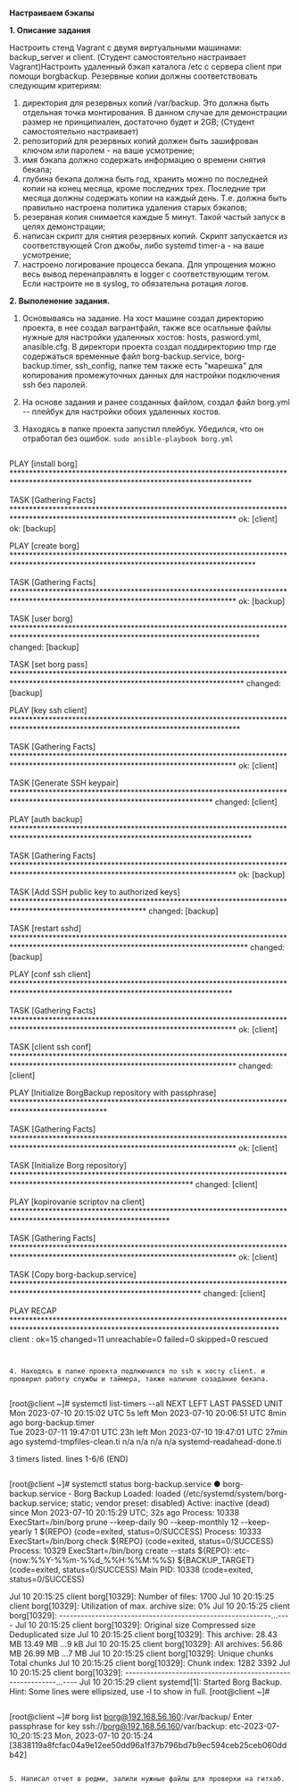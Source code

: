 **Настраиваем бэкапы**

**1. Описание задания**  

Настроить стенд Vagrant с двумя виртуальными машинами: backup_server и client. (Студент самостоятельно настраивает Vagrant)Настроить удаленный бэкап каталога /etc c сервера client при помощи borgbackup. Резервные копии должны соответствовать следующим критериям:
1. директория для резервных копий /var/backup. Это должна быть отдельная точка монтирования. В данном случае для демонстрации размер не принципиален, достаточно будет и 2GB; (Студент самостоятельно настраивает)
2. репозиторий для резервных копий должен быть зашифрован ключом или паролем - на ваше усмотрение;
3. имя бэкапа должно содержать информацию о времени снятия бекапа;
4. глубина бекапа должна быть год, хранить можно по последней копии на конец месяца, кроме последних трех. Последние три месяца должны содержать копии на каждый день. Т.е. должна быть правильно настроена политика удаления старых бэкапов;
5. резервная копия снимается каждые 5 минут. Такой частый запуск в целях демонстрации;
6. написан скрипт для снятия резервных копий. Скрипт запускается из соответствующей Cron джобы, либо systemd timer-а - на ваше усмотрение;
7. настроено логирование процесса бекапа. Для упрощения можно весь вывод перенаправлять в logger с соответствующим тегом. Если настроите не в syslog, то обязательна ротация логов.

 **2. Выполенение задания.**
1. Основываясь на задание. На хост машине создал директорию проекта, в нее создал вагрантфайл, также все осатльные файлы нужные для настройки удаленных хостов: hosts, pasword.yml, anasible.cfg. В директори проекта создал поддиректорию tmp где содержаться временные файл borg-backup.service, borg-backup.timer, ssh_config, папке тем также есть "марешка" для копирования промежуточных данных для настройки подключения ssh без паролей. 
2. На основе задания и ранее созданных файлом, создал файл borg.yml -- плейбук для настройки обоих удаленных хостов.
3. Находясь в папке проекта запустил плейбук. Убедился, что он отработал без ошибок.
   `sudo ansible-playbook borg.yml`
   
   ```
PLAY [install borg] *************************************************************************************************************************************

TASK [Gathering Facts] *********************************************************************************************************************************
ok: [client]
ok: [backup]

PLAY [create borg] **************************************************************************************************************************************

TASK [Gathering Facts] *********************************************************************************************************************************
ok: [backup]

TASK [user borg] ***************************************************************************************************************************************
changed: [backup]

TASK [set borg pass] ***********************************************************************************************************************************
changed: [backup]

PLAY [key ssh client] **********************************************************************************************************************************

TASK [Gathering Facts] *********************************************************************************************************************************
ok: [client]

TASK [Generate SSH keypair] ***************************************************************************************************************************
changed: [client]

PLAY [auth backup] *************************************************************************************************************************************

TASK [Gathering Facts] *********************************************************************************************************************************
ok: [backup]

TASK [Add SSH public key to authorized keys] **********************************************************************************************************
changed: [backup]

TASK [restart sshd] ************************************************************************************************************************************
changed: [backup]

PLAY [conf ssh client] ********************************************************************************************************************************

TASK [Gathering Facts] *********************************************************************************************************************************
ok: [client]

TASK [client ssh conf] *********************************************************************************************************************************
changed: [client]

PLAY [Initialize BorgBackup repository with passphrase] ************************************************************************************************

TASK [Gathering Facts] *********************************************************************************************************************************
ok: [client]

TASK [Initialize Borg repository] **********************************************************************************************************************
changed: [client]

PLAY [kopirovanie scriptov na client] ****************************************************************************************************************

TASK [Gathering Facts] *********************************************************************************************************************************
ok: [client]

TASK [Copy borg-backup.service] ************************************************************************************************************************
changed: [client]

PLAY RECAP ********************************************************************************************************************************************
client                     : ok=15   changed=11   unreachable=0    failed=0    skipped=0    rescued
```


4. Находясь в папке проекта подлкючился по ssh к хосту client. и проверил работу службы и таймера, также наличие созадание бекапа.


```
[root@client ~]# systemctl list-timers --all
NEXT                         LEFT     LAST                         PASSED    UNIT                     
Mon 2023-07-10 20:15:02 UTC  5s left  Mon 2023-07-10 20:06:51 UTC  8min ago  borg-backup.timer        
Tue 2023-07-11 19:47:01 UTC  23h left Mon 2023-07-10 19:47:01 UTC  27min ago systemd-tmpfiles-clean.ti
n/a                          n/a      n/a                          n/a       systemd-readahead-done.ti

3 timers listed.
lines 1-6/6 (END)
```

```
[root@client ~]# systemctl status borg-backup.service
● borg-backup.service - Borg Backup
   Loaded: loaded (/etc/systemd/system/borg-backup.service; static; vendor preset: disabled)
   Active: inactive (dead) since Mon 2023-07-10 20:15:29 UTC; 32s ago
  Process: 10338 ExecStart=/bin/borg prune --keep-daily 90 --keep-monthly 12 --keep-yearly 1 ${REPO} (code=exited, status=0/SUCCESS)
  Process: 10333 ExecStart=/bin/borg check ${REPO} (code=exited, status=0/SUCCESS)
  Process: 10329 ExecStart=/bin/borg create --stats ${REPO}::etc-{now:%%Y-%%m-%%d_%%H:%%M:%%S} ${BACKUP_TARGET} (code=exited, status=0/SUCCESS)
 Main PID: 10338 (code=exited, status=0/SUCCESS)

Jul 10 20:15:25 client borg[10329]: Number of files: 1700
Jul 10 20:15:25 client borg[10329]: Utilization of max. archive size: 0%
Jul 10 20:15:25 client borg[10329]: -----------------------------------------------------------...----
Jul 10 20:15:25 client borg[10329]: Original size      Compressed size    Deduplicated size
Jul 10 20:15:25 client borg[10329]: This archive:               28.43 MB             13.49 MB  ...9 kB
Jul 10 20:15:25 client borg[10329]: All archives:               56.86 MB             26.99 MB  ...7 MB
Jul 10 20:15:25 client borg[10329]: Unique chunks         Total chunks
Jul 10 20:15:25 client borg[10329]: Chunk index:                    1282                 3392
Jul 10 20:15:25 client borg[10329]: -----------------------------------------------------------...----
Jul 10 20:15:29 client systemd[1]: Started Borg Backup.
Hint: Some lines were ellipsized, use -l to show in full.
[root@client ~]# 
```

```
[root@client ~]# borg list borg@192.168.56.160:/var/backup/
Enter passphrase for key ssh://borg@192.168.56.160/var/backup: 
etc-2023-07-10_20:15:23              Mon, 2023-07-10 20:15:24 [3838119a8fcfac04a9e12ee50dd96a1f37b796bd7b9ec594ceb25ceb060ddb42]
```

5. Написал отчет в редми, залили нужные файлы для проверки на гитхаб. 
